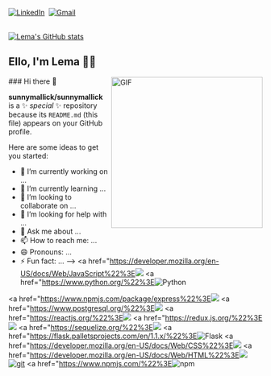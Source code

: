 <p> 
<a href="https://www.linkedin.com/in/lema-el-sherbiny-b41340193/"><img src="https://img.shields.io/badge/linkedin-%230077B5.svg?&style=for-the-badge&logo=linkedin&logoColor=white" alt="LinkedIn" /></a>&nbsp; 
<a href="mailto:lama.sherb@gmail.com?subject=GitHub"><img src="https://img.shields.io/badge/gmail-%23D14836.svg?&style=for-the-badge&logo=gmail&logoColor=white" alt="Gmail"/></a>&nbsp;
</p> 

<br/>[![Lema's GitHub stats](https://github-readme-stats.vercel.app/api?username=lemlooma)](https://github.com/lemlooma/github-readme-stats)

## Ello, I'm Lema 👋🏽        

<img align="right" alt="GIF" src="https://media.giphy.com/media/DCrIgNZnO2xFOPcswF/source.gif" height="300" />
### Hi there 👋



**sunnymallick/sunnymallick** is a ✨ _special_ ✨ repository because its `README.md` (this file) appears on your GitHub profile.

Here are some ideas to get you started:

- 🔭 I’m currently working on ...
- 🌱 I’m currently learning ...
- 👯 I’m looking to collaborate on ...
- 🤔 I’m looking for help with ...
- 💬 Ask me about ...
- 📫 How to reach me: ...
- 😄 Pronouns: ...
- ⚡ Fun fact: ...
-->
<a href="https://developer.mozilla.org/en-US/docs/Web/JavaScript%22%3E<img src="https://img.shields.io/badge/-JavaScript-F7DF1E?logo=JavaScript&logoColor=333333" /></a>
<a href="https://www.python.org/%22%3E<img alt="Python" src="https://img.shields.io/badge/-Python-3776AB?style=flat-square&logo=Python&logoColor=white&" /></a>

<a href="https://www.npmjs.com/package/express%22%3E<img src="https://img.shields.io/badge/-Express.js-000000?logo=Express" /></a>
<a href="https://www.postgresql.org/%22%3E<img src="https://img.shields.io/badge/-PostgreSQL-336791?logo=PostgreSQL" /></a>
<a href="https://reactjs.org/%22%3E<img src="https://img.shields.io/badge/-React-61DAFB?logo=React&logoColor=333333" /></a>
<a href="https://redux.js.org/%22%3E<img src="https://img.shields.io/badge/-Redux-764ABC?logo=Redux" /></a>
<a href="https://sequelize.org/%22%3E<img src="https://img.shields.io/badge/-Sequelize-039BE5" /></a>
<a href="https://flask.palletsprojects.com/en/1.1.x/%22%3E<img alt="Flask" src="https://img.shields.io/badge/-Flask-000000?style=flat-square&logo=Flask&logoColor=white" /></a>
<a href="https://developer.mozilla.org/en-US/docs/Web/CSS%22%3E<img src="https://img.shields.io/badge/-CSS3-1572B6?logo=CSS3" /></a>
<a href="https://developer.mozilla.org/en-US/docs/Web/HTML%22%3E<img src="https://img.shields.io/badge/-HTML5-E34F26?logo=HTML5&logoColor=ffffff" /></a>
<a href="#"><img alt="git" src="https://img.shields.io/badge/-Git-F05032?style=flat-square&logo=git&logoColor=white" /></a>
<a href="https://www.npmjs.com/%22%3E<img alt="npm" src="https://img.shields.io/badge/-NPM-CB3837?style=flat-square&logo=npm&logoColor=white" /></a>
